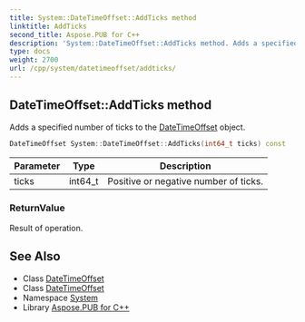 ```yaml
---
title: System::DateTimeOffset::AddTicks method
linktitle: AddTicks
second_title: Aspose.PUB for C++
description: 'System::DateTimeOffset::AddTicks method. Adds a specified number of ticks to the DateTimeOffset object in C++.'
type: docs
weight: 2700
url: /cpp/system/datetimeoffset/addticks/
---
```

## DateTimeOffset::AddTicks method


Adds a specified number of ticks to the [DateTimeOffset](../) object.

```cpp
DateTimeOffset System::DateTimeOffset::AddTicks(int64_t ticks) const
```


| Parameter | Type | Description |
| --- | --- | --- |
| ticks | int64_t | Positive or negative number of ticks. |

### ReturnValue

Result of operation.

## See Also

* Class [DateTimeOffset](../)
* Class [DateTimeOffset](../)
* Namespace [System](../../)
* Library [Aspose.PUB for C++](../../../)
